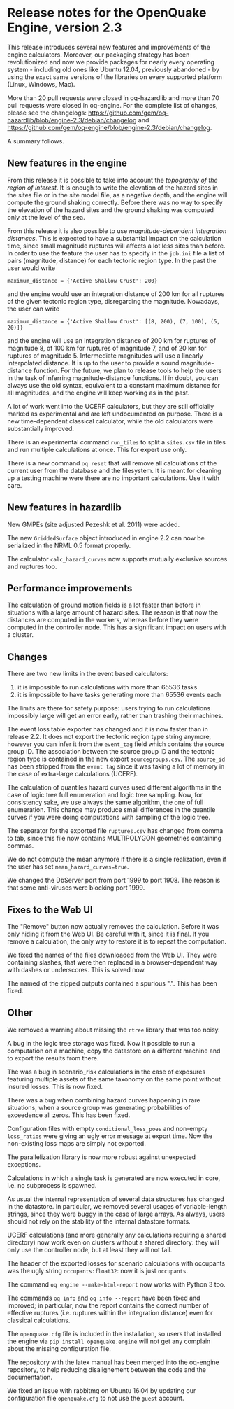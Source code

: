 Release notes for the OpenQuake Engine, version 2.3
===================================================

This release introduces several new features and improvements of the
engine calculators. Moreover, our packaging strategy has been
revolutionized and now we provide packages for nearly every operating
system - including old ones like Ubuntu 12.04, previously abandoned - by
using the exact same versions of the libraries on every supported
platform (Linux, Windows, Mac).

More than 20 pull requests were closed in oq-hazardlib and more than
70 pull requests were closed in oq-engine. For the complete list of
changes, please see the changelogs:
https://github.com/gem/oq-hazardlib/blob/engine-2.3/debian/changelog
and https://github.com/gem/oq-engine/blob/engine-2.3/debian/changelog.

A summary follows.

New features in the engine
--------------------------

From this release it is possible to take into account the *topography
of the region of interest*. It is enough to write the elevation of the
hazard sites in the sites file or in the site model file, as a
negative depth, and the engine will compute the ground shaking
correctly. Before there was no way to specify the elevation of the hazard sites
and the ground shaking was computed only at the level of the sea.

From this release it is also possible to use *magnitude-dependent
integration distances*. This is expected to have a substantial impact on the
calculation time, since small magnitude ruptures will affects a lot
less sites than before. In order to use the feature the user has to
specify in the `job.ini` file a list of pairs (magnitude, distance) for each
tectonic region type. In the past the user would write

`maximum_distance = {'Active Shallow Crust': 200}`

and the engine would use an integration distance of 200 km for all
ruptures of the given tectonic region type, disregarding the magnitude.
Nowadays, the user can write

`maximum_distance = {'Active Shallow Crust': [(8, 200), (7, 100), (5, 20)]}`

and the engine will use an integration distance of 200 km for ruptures
of magnitude 8, of 100 km for ruptures of magnitude 7, and of 20 km
for ruptures of magnitude 5. Intermediate magnitudes will use a
linearly interpolated distance. It is up to the user to provide a
sound magnitude-distance function. For the future, we plan to release
tools to help the users in the task of inferring magnitude-distance functions.
If in doubt, you can always use the old syntax, equivalent to a
constant maximum distance for all magnitudes, and the engine will keep
working as in the past.

A lot of work went into the UCERF calculators, but they are still officially
marked as experimental and are left undocumented on purpose. There is a
new time-dependent classical calculator, while the old calculators were
substantially improved.

There is an experimental command `run_tiles` to split a `sites.csv`
file in tiles and run multiple calculations at once. This for expert
use only.

There is a new command `oq reset` that will remove all calculations of
the current user from the database and the filesystem. It is meant for
cleaning up a testing machine were there are no important calculations.
Use it with care.

New features in hazardlib
--------------------------

New GMPEs (site adjusted Pezeshk et al. 2011) were added.

The new `GriddedSurface` object introduced in engine 2.2 can now be
serialized in the NRML 0.5 format properly.

The calculator `calc_hazard_curves` now supports mutually exclusive
sources and ruptures too.

Performance improvements
------------------------

The calculation of ground motion fields is a lot faster than before in
situations with a large amount of hazard sites. The reason is that now
the distances are computed in the workers, whereas before they were
computed in the controller node. This has a significant impact on
users with a cluster.

Changes
------------

There are two new limits in the event based calculators:

1. it is impossible to run calculations with more than 65536 tasks
2. it is impossible to have tasks generating more than 65536 events each

The limits are there for safety purpose: users trying to run calculations
impossibly large will get an error early, rather than trashing their machines.

The event loss table exporter has changed and it is now faster than in
release 2.2. It does not export the tectonic region type string
anymore, however you can infer it from the `event_tag` field which
contains the source group ID. The association between the source group
ID and the tectonic region type is contained in the new export
`sourcegroups.csv`.  The `source_id` has been stripped from the `event
tag` since it was taking a lot of memory in the case of extra-large
calculations (UCERF).

The calculation of quantiles hazard curves used different algorithms
in the case of logic tree full enumeration and logic tree sampling.
Now, for consistency sake, we use always the same algorithm, the
one of full enumeration. This change may produce small differences in
the quantile curves if you were doing computations with sampling of
the logic tree.

The separator for the exported file `ruptures.csv` has changed from comma
to tab, since this file now contains MULTIPOLYGON geometries containing commas.

We do not compute the mean anymore if there is a single realization, even
if the user has set `mean_hazard_curves=true`.

We changed the DbServer port from port 1999 to port 1908. The
reason is that some anti-viruses were blocking port 1999.

Fixes to the Web UI
-------------------

The "Remove" button now actually removes the calculation. Before
it was only hiding it from the Web UI. Be careful with it, since it is
final. If you remove a calculation, the only way to restore it is
to repeat the computation.

We fixed the names of the files downloaded from the Web UI. They were
containing slashes, that were then replaced in a browser-dependent way
with dashes or underscores. This is solved now.

The named of the zipped outputs contained a spurious ".". This has been
fixed.

Other
------

We removed a warning about missing the `rtree` library that was too noisy.

A bug in the logic tree storage was fixed. Now it possible to run a
computation on a machine, copy the datastore on a different machine
and to export the results from there.

The was a bug in scenario_risk calculations in the case of exposures
featuring multiple assets of the same taxonomy on the same point
without insured losses. This is now fixed.

There was a bug when combining hazard curves happening in rare situations,
when a source group was generating probabilities of exceedence all zeros.
This has been fixed.

Configuration files with empty `conditional_loss_poes` and non-empty
`loss_ratios` were giving an ugly error message at export
time. Now the non-existing loss maps are simply not exported.

The parallelization library is now more robust against unexpected
exceptions.

Calculations in which a single task is generated are now executed in core,
i.e. no subprocess is spawned.

As usual the internal representation of several data structures has
changed in the datastore. In particular, we removed several usages of
variable-length strings, since they were buggy in the case of large
arrays. As always, users should not rely on the stability of the
internal datastore formats.

UCERF calculations (and more generally any calculations requiring a
shared directory) now work even on clusters without a shared
directory: they will only use the controller node, but at least they
will not fail.

The header of the exported losses for scenario calculations with
occupants was the ugly string `occupants:float32`: now it is just
`occupants`.

The command `oq engine --make-html-report` now works with Python 3 too.

The commands `oq info` and `oq info --report` have been fixed and improved; in
particular, now the report contains the correct number of effective ruptures
(i.e. ruptures within the integration distance) even for classical
calculations.

The `openquake.cfg` file is included in the installation, so users that
installed the engine via `pip install openquake.engine` will not get
any complain about the missing configuration file.

The repository with the latex manual has been merged into the oq-engine
repository, to help reducing disalignement between the code and the
documentation.

We fixed an issue with rabbitmq on Ubuntu 16.04 by updating our configuration
file `openquake.cfg` to not use the `guest` account.
